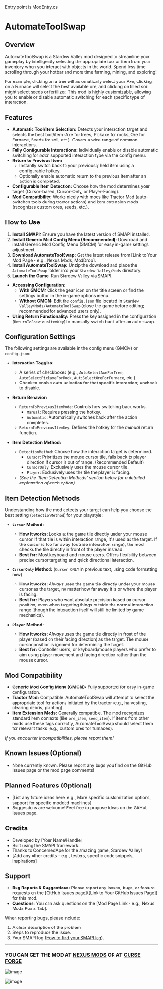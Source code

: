 Entry point is ModEntry.cs <br> 

# AutomateToolSwap

## Overview

AutomateToolSwap is a Stardew Valley mod designed to streamline your gameplay by intelligently selecting the appropriate tool or item from your inventory when you interact with objects in the world. Spend less time scrolling through your hotbar and more time farming, mining, and exploring!

For example, clicking on a tree will automatically select your Axe, clicking on a Furnace will select the best available ore, and clicking on tilled soil might select seeds or fertilizer. This mod is highly customizable, allowing you to enable or disable automatic switching for each specific type of interaction.

## Features

* **Automatic Tool/Item Selection:** Detects your interaction target and selects the best tool/item (Axe for trees, Pickaxe for rocks, Ore for Furnace, Seeds for soil, etc.). Covers a wide range of common interactions.
* **Fully Configurable Interactions:** Individually enable or disable automatic switching for *each* supported interaction type via the config menu.
* **Return to Previous Item:**
    * Instantly switch back to your previously held item using a configurable hotkey.
    * Optionally enable automatic return to the previous item after an action is completed.
* **Configurable Item Detection:** Choose *how* the mod determines your target (Cursor-based, Cursor-Only, or Player-Facing).
* **Mod Compatibility:** Works nicely with mods like Tractor Mod (auto-switches tools during tractor actions) and item extension mods (recognizes custom ores, seeds, etc.).

## How to Use

1.  **Install SMAPI:** Ensure you have the latest version of SMAPI installed.
2.  **Install Generic Mod Config Menu (Recommended):** Download and install Generic Mod Config Menu (GMCM) for easy in-game settings adjustment.
3.  **Download AutomateToolSwap:** Get the latest release from [Link to Your Mod Page - e.g., Nexus Mods, ModDrop].
4.  **Install AutomateToolSwap:** Unzip the download and place the `AutomateToolSwap` folder into your `Stardew Valley/Mods` directory.
5.  **Launch the Game:** Run Stardew Valley via SMAPI.

* **Accessing Configuration:**
    * **With GMCM:** Click the gear icon on the title screen or find the settings button in the in-game options menu.
    * **Without GMCM:** Edit the `config.json` file located in `Stardew Valley/Mods/AutomateToolSwap` (close the game before editing; recommended for advanced users only).
* **Using Return Functionality:** Press the key assigned in the configuration (`ReturnToPreviousItemKey`) to manually switch back after an auto-swap.

## Configuration Settings

The following settings are available in the config menu (GMCM) or `config.json`:

* **Interaction Toggles:**
    * A series of checkboxes (e.g., `AutoSelectAxeForTree`, `AutoSelectPickaxeForRock`, `AutoSelectOreForFurnace`, etc.).
    * Check to enable auto-selection for that specific interaction; uncheck to disable.

* **Return Behavior:**
    * `ReturnToPreviousItemMode`: Controls how switching back works.
        * `Manual`: Requires pressing the hotkey.
        * `Automatic`: Automatically switches back after the action completes.
    * `ReturnToPreviousItemKey`: Defines the hotkey for the *manual* return function.

* **Item Detection Method:**
    * `DetectionMethod`: Choose how the interaction target is determined.
        * `Cursor`: Prioritizes the mouse cursor tile, falls back to player direction if cursor is out of range. (Recommended Default)
        * `CursorOnly`: Exclusively uses the mouse cursor tile.
        * `Player`: Exclusively uses the tile the player is facing.
    * *(See the 'Item Detection Methods' section below for a detailed explanation of each option)*.

## Item Detection Methods

Understanding how the mod detects your target can help you choose the best setting (`DetectionMethod`) for your playstyle:

* **`Cursor` Method:**
    * **How it works:** Looks at the game tile directly under your mouse cursor. If that tile is within interaction range, it's used as the target. If the cursor is too far away (outside interaction range), the mod checks the tile directly in front of the player instead.
    * **Best for:** Most keyboard and mouse users. Offers flexibility between precise cursor targeting and quick directional interaction.

* **`CursorOnly` Method:** (`Cursor ONLY` in previous text, using code formatting now)
    * **How it works:** *Always* uses the game tile directly under your mouse cursor as the target, no matter how far away it is or where the player is facing.
    * **Best for:** Players who want absolute precision based on cursor position, even when targeting things outside the normal interaction range (though the interaction itself will still be limited by game mechanics).

* **`Player` Method:**
    * **How it works:** *Always* uses the game tile directly in front of the player (based on their facing direction) as the target. The mouse cursor position is ignored for determining the target.
    * **Best for:** Controller users, or keyboard/mouse players who prefer to aim using player movement and facing direction rather than the mouse cursor.

## Mod Compatibility

* **Generic Mod Config Menu (GMCM):** Fully supported for easy in-game configuration.
* **Tractor Mod:** Compatible. AutomateToolSwap will attempt to select the appropriate tool for actions initiated by the tractor (e.g., harvesting, clearing debris, planting).
* **Item Extension Mods:** Generally compatible. The mod recognizes standard item contexts (like `ore_item`, `seed_item`). If items from other mods use these tags correctly, AutomateToolSwap should select them for relevant tasks (e.g., custom ores for furnaces).

*If you encounter incompatibilities, please report them!*

## Known Issues (Optional)

* None currently known. Please report any bugs you find on the GitHub Issues page or the mod page comments!

## Planned Features (Optional)

* [List any future ideas here, e.g., More specific customization options, support for specific modded machines]
* Suggestions are welcome! Feel free to propose ideas on the GitHub Issues page.

## Credits

* Developed by [Your Name/Handle]
* Built using the SMAPI framework.
* Thanks to ConcernedApe for the amazing game, Stardew Valley!
* [Add any other credits - e.g., testers, specific code snippets, inspirations]

## Support

* **Bug Reports & Suggestions:** Please report any issues, bugs, or feature requests on the [GitHub Issues page]([Link to Your GitHub Issues Page]) for this mod.
* **Questions:** You can ask questions on the [Mod Page Link - e.g., Nexus Mods Posts Tab].

When reporting bugs, please include:
1.  A clear description of the problem.
2.  Steps to reproduce the issue.
3.  Your SMAPI log ([How to find your SMAPI log](https://smapi.io/log)).

---



### YOU CAN GET THE MOD AT [NEXUS MODS](https://www.nexusmods.com/stardewvalley/mods/21050) OR AT [CURSE FORGE](https://www.curseforge.com/stardewvalley/mods/automate-tool-swap)

![image](https://github.com/user-attachments/assets/27228da0-56e0-46fd-926c-3226569478fe)

![image](https://github.com/user-attachments/assets/39704f1b-5ea3-464d-bce8-88086bc3765e)


